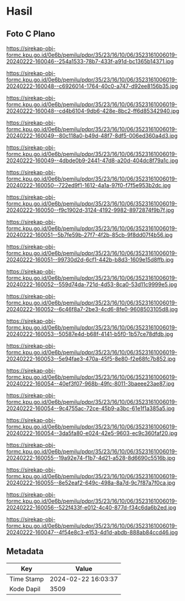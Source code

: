 # Hasil

## Foto C Plano

https://sirekap-obj-formc.kpu.go.id/0e6b/pemilu/pdpr/35/23/16/10/06/3523161006019-20240222-160046--254a1533-78b7-433f-a91d-bc1365b14371.jpg

https://sirekap-obj-formc.kpu.go.id/0e6b/pemilu/pdpr/35/23/16/10/06/3523161006019-20240222-160048--c6926014-1764-40c0-a747-d92ee8156b35.jpg

https://sirekap-obj-formc.kpu.go.id/0e6b/pemilu/pdpr/35/23/16/10/06/3523161006019-20240222-160048--cd4b6104-9db6-428e-8bc2-ff6d85342940.jpg

https://sirekap-obj-formc.kpu.go.id/0e6b/pemilu/pdpr/35/23/16/10/06/3523161006019-20240222-160049--80c118a0-b49d-48f7-8df5-006ed360a4d3.jpg

https://sirekap-obj-formc.kpu.go.id/0e6b/pemilu/pdpr/35/23/16/10/06/3523161006019-20240222-160049--4dbde0b9-2441-47d8-a20d-404dc8f79a1c.jpg

https://sirekap-obj-formc.kpu.go.id/0e6b/pemilu/pdpr/35/23/16/10/06/3523161006019-20240222-160050--722ed9f1-1612-4a1a-97f0-f7f5e953b2dc.jpg

https://sirekap-obj-formc.kpu.go.id/0e6b/pemilu/pdpr/35/23/16/10/06/3523161006019-20240222-160050--f9c1902d-3124-4192-9982-8972874f9b7f.jpg

https://sirekap-obj-formc.kpu.go.id/0e6b/pemilu/pdpr/35/23/16/10/06/3523161006019-20240222-160051--5b7fe59b-27f7-4f2b-85cb-9f8dd07f4b56.jpg

https://sirekap-obj-formc.kpu.go.id/0e6b/pemilu/pdpr/35/23/16/10/06/3523161006019-20240222-160051--99730d2d-6cf1-442b-b8d3-1609e15d8ffb.jpg

https://sirekap-obj-formc.kpu.go.id/0e6b/pemilu/pdpr/35/23/16/10/06/3523161006019-20240222-160052--559d74da-721d-4d53-8ca0-53d11c9999e5.jpg

https://sirekap-obj-formc.kpu.go.id/0e6b/pemilu/pdpr/35/23/16/10/06/3523161006019-20240222-160052--6c46f8a7-2be3-4cd6-8fe0-9608503105d8.jpg

https://sirekap-obj-formc.kpu.go.id/0e6b/pemilu/pdpr/35/23/16/10/06/3523161006019-20240222-160053--50587e4d-b68f-4141-b5f0-1b57ce78dfdb.jpg

https://sirekap-obj-formc.kpu.go.id/0e6b/pemilu/pdpr/35/23/16/10/06/3523161006019-20240222-160053--5e94fae3-470a-45f5-8e80-f2e68fc7b852.jpg

https://sirekap-obj-formc.kpu.go.id/0e6b/pemilu/pdpr/35/23/16/10/06/3523161006019-20240222-160054--40ef3f07-968b-49fc-8011-3baeee23ae87.jpg

https://sirekap-obj-formc.kpu.go.id/0e6b/pemilu/pdpr/35/23/16/10/06/3523161006019-20240222-160054--9c4755ac-72ce-45b9-a3bc-61e1f1a385a5.jpg

https://sirekap-obj-formc.kpu.go.id/0e6b/pemilu/pdpr/35/23/16/10/06/3523161006019-20240222-160054--3da5fa80-e024-42e5-9603-ec9c360faf20.jpg

https://sirekap-obj-formc.kpu.go.id/0e6b/pemilu/pdpr/35/23/16/10/06/3523161006019-20240222-160055--19a92e74-f1b7-4d21-a528-8d6690c5516b.jpg

https://sirekap-obj-formc.kpu.go.id/0e6b/pemilu/pdpr/35/23/16/10/06/3523161006019-20240222-160055--8e52eaf2-649c-498a-8a7d-9c7f87a7f0ca.jpg

https://sirekap-obj-formc.kpu.go.id/0e6b/pemilu/pdpr/35/23/16/10/06/3523161006019-20240222-160056--522f433f-e012-4c40-877d-f34c6da6b2ed.jpg

https://sirekap-obj-formc.kpu.go.id/0e6b/pemilu/pdpr/35/23/16/10/06/3523161006019-20240222-160047--4f54e8c3-e153-4d1d-abdb-888ab84ccd46.jpg


## Metadata

| Key        | Value               |
| ---------- | ------------------- |
| Time Stamp | 2024-02-22 16:03:37 |
| Kode Dapil | 3509                |



